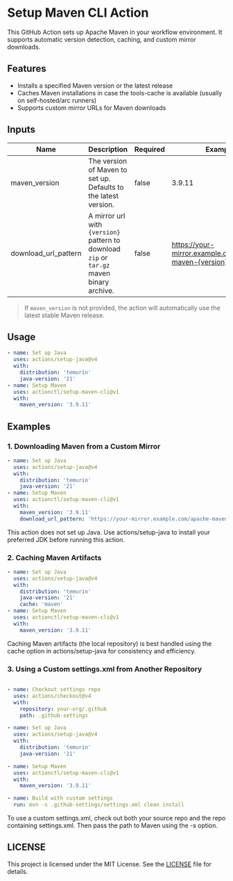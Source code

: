 # Setup Maven CLI Action

This GitHub Action sets up Apache Maven in your workflow environment. It supports automatic version detection, caching, and custom mirror downloads.

## Features
- Installs a specified Maven version or the latest release
- Caches Maven installations in case the tools-cache is available (usually on self-hosted/arc runners)
- Supports custom mirror URLs for Maven downloads

## Inputs
| Name                 | Description                                                                               | Required | Example                                                       |
|----------------------|-------------------------------------------------------------------------------------------|----------|---------------------------------------------------------------|
| maven_version        | The version of Maven to set up. Defaults to the latest version.                           | false    | 3.9.11                                                        |
| download_url_pattern | A mirror url with `{version}` pattern to download `zip` or `tar.gz` maven binary archive. | false    | https://your-mirror.example.com/apache-maven-{version}.tar.gz |

> If `maven_version` is not provided, the action will automatically use the latest stable Maven release.

## Usage
```yaml
- name: Set up Java
  uses: actions/setup-java@v4
  with:
    distribution: 'temurin'
    java-version: '21'
- name: Setup Maven
  uses: actionctl/setup-maven-cli@v1
  with:
    maven_version: '3.9.11'
```

## Examples

### 1. Downloading Maven from a Custom Mirror

```yaml
- name: Set up Java
  uses: actions/setup-java@v4
  with:
    distribution: 'temurin'
    java-version: '21'
- name: Setup Maven
  uses: actionctl/setup-maven-cli@v1
  with:
    maven_version: '3.9.11'
    download_url_pattern: 'https://your-mirror.example.com/apache-maven-{version}.tar.gz'
```

This action does not set up Java. Use actions/setup-java to install your preferred JDK before running this action.

### 2. Caching Maven Artifacts

```yaml
- name: Set up Java
  uses: actions/setup-java@v4
  with:
    distribution: 'temurin'
    java-version: '21'
    cache: 'maven'
- name: Setup Maven
  uses: actionctl/setup-maven-cli@v1
  with:
    maven_version: '3.9.11'
```

Caching Maven artifacts (the local repository) is best handled using the cache option in actions/setup-java for consistency and efficiency.

### 3. Using a Custom settings.xml from Another Repository

```yaml

- name: Checkout settings repo
  uses: actions/checkout@v4
  with:
    repository: your-org/.github
    path: .github-settings

- name: Set up Java
  uses: actions/setup-java@v4
  with:
    distribution: 'temurin'
    java-version: '21'

- name: Setup Maven
  uses: actionctl/setup-maven-cli@v1
  with:
    maven_version: '3.9.11'

- name: Build with custom settings
  run: mvn -s .github-settings/settings.xml clean install
```

To use a custom settings.xml, check out both your source repo and the repo containing settings.xml. Then pass the path to Maven using the -s option.

## LICENSE
This project is licensed under the MIT License. See the [LICENSE](LICENSE) file for details.
